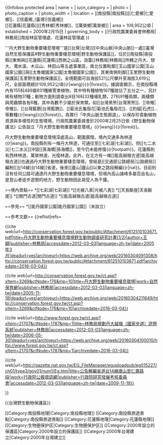 {{Infobox protected area
| name = 
| iucn_category = 
| photo =
| photo_caption =
| photo_width =
| location = [[南投縣|南投縣]][[仁愛鄉|仁愛鄉]]、[[信義鄉_(臺灣)|信義鄉]]<br />[[花蓮縣|花蓮縣]][[秀林鄉|秀林鄉]]、[[萬榮鄉|萬榮鄉]]
| area = 109,952公頃
| established = 2000年2月15日
| governing_body = [[行政院農業委員會林務局|林務局]]南投林區管理處、花蓮林區管理處
}}

'''丹大野生動物重要棲息環境'''是[[台灣|台灣]][[中央山脈|中央山脈]]一處[[臺灣自然生態保護區#野生動物重要棲息環境|野生動物保護區]]，位於[[南投縣|南投縣]]東側與[[花蓮縣|花蓮縣]]西側之山區，涵蓋[[林務局|林務局]]所轄之丹大、巒大、濁水溪、木瓜山、林田山等五處事業區，南北位置毗鄰[[玉山國家公園|玉山國家公園]]與[[太魯閣國家公園|太魯閣國家公園]]，其東南側則鄰[[玉里野生動物保護區|玉里野生動物保護區]]，全境範圍可自海拔521公尺攀升至海拔3,619公尺，全部面積總計109,952公頃{{r|wang}}{{r|forest}}。據調查顯示，在南投縣境內有155科489屬831種維管束植物，其中特有種植物167種就佔了五分之一，另計稀有植物31種；動物方面則調查出8目16科32種哺乳類，27科91種鳥類，兩棲類與爬蟲類各有6種，其中為數不少屬於保育類，如[[台灣黑熊|台灣黑熊]]、[[帝雉|帝雉]]、[[台灣藍鵲|台灣藍鵲]]、[[菊池氏龜殼花|菊池氏龜殼花]]、[[豹貓|石虎]]…等數種{{r|wang}}{{r|forest}}。為實行「中央山脈生態廊道」，以保存珍貴動植物資源與多樣性的生態環境，行政院農業委員會於2000年2月25日依《野生動物保護法》公告設立「丹大野生動物重要棲息環境」{{r|wang}}{{r|forest}}。

丹大野生動物重要棲息環境深處高山，範圍廣闊，境內交通多為林道{{r|wang}}。南投縣則有一條丹大林道，可通往至[[七彩湖|七彩湖]]，但[[七二水災|七二水災]]沖毀[[孫海橋|孫海橋]]，至今仍未能修復{{r|footpath}}。花蓮縣則有西林林道、萬榮林道、光復林道。此外，在北方有一條[[能高越嶺古道|能高越嶺古道]]也通過丹大野生動物重要棲息環境，曾經是[[交通部公路總局|公路總局]]編制[[台14線|台14線]]省道，後來[[廬山|廬山]]以東之路段解編{{r|nat}}。目前則沒有任何公路可通達丹大野生動物重要棲息環境，但境內高山諸峰多屬百岳名山，是登山者徒步遊憩的地方，野生動物因此易受人為干擾。

==境內景點==
*[[七彩湖|七彩湖]]
*[[光被八表|光被八表]]
*[[天長斷崖|天長斷崖]]
*[[關門古道|關門古道]]
*[[能高越嶺古道|能高越嶺古道]]

==參見==
*[[能丹國家公園|能丹國家公園]]（未設立）

==參考文獻==
{{reflist|refs=

<ref name="wang">{{cite web|url=http://conservation.forest.gov.tw/public/Attachment/612510103671.pdf|title=丹大野生動物重要棲息環境野生動物調查研究計畫(1/2)|author=王穎|publisher=林務局|accessdate=2012-03-03|language=zh-tw|date=2005年3月|deadurl=yes|archiveurl=https://web.archive.org/web/20160304091308/http://conservation.forest.gov.tw/public/Attachment/612510103671.pdf|archivedate=2016-03-04}}</ref>

<ref name="forest">{{cite web|url=http://conservation.forest.gov.tw/ct.asp?xItem=3269&ctNode=176&mp=10|title=丹大野生動物重要棲息環境|work=自然保育網|publisher=林務局|accessdate=2012-03-03|language=zh-tw|date=2005-11-18|deadurl=yes|archiveurl=https://web.archive.org/web/20160304211649/http://conservation.forest.gov.tw/ct.asp?xItem=3269&ctNode=176&mp=10|archivedate=2016-03-04}}</ref>

<ref name="footpath">{{cite web|url=http://www.forest.gov.tw/ct.asp?xItem=21707&ctNode=1787&mp=1|title=林務局規劃丹大越嶺（國家步道）遊憩系統|publisher=林務局|accessdate=2012-03-03|language=zh-tw|date=2006-05-30|deadurl=yes|archiveurl=https://web.archive.org/web/20160304100010/http://www.forest.gov.tw/ct.asp?xItem=21707&ctNode=1787&mp=1|archivedate=2016-03-04}}</ref>

<ref name="nat">{{cite web|url=http://gazette.nat.gov.tw/EG_FileManager/eguploadpub/eg015227/ch01/type3/gov01/num1/Eg.htm|title=公告解編省道台14線廬山至仁壽路段|work=行政院公報資訊網|publisher=行政院研究發展考核委員會|accessdate=2012-03-03|language=zh-tw|date=2009-11-19}}</ref>

}}

{{台灣野生動物保護區}}

[[Category:南投縣地理|Category:南投縣地理]]
[[Category:南投縣旅遊景點|Category:南投縣旅遊景點]]
[[Category:花蓮縣地理|Category:花蓮縣地理]]
[[Category:生物圈保护区|Category:生物圈保护区]]
[[Category:2000年設立的保護區|Category:2000年設立的保護區]]
[[Category:2000年台灣建立|Category:2000年台灣建立]]